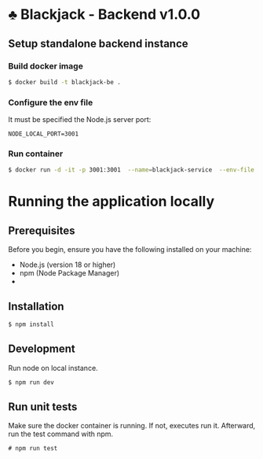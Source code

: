 # ♣ Blackjack - Backend v1.0.0

## Setup standalone backend instance

### Build docker image

```sh 
$ docker build -t blackjack-be .
```

### Configure the env file

It must be specified the Node.js server port: 

```
NODE_LOCAL_PORT=3001
```

### Run container

```sh 
$ docker run -d -it -p 3001:3001  --name=blackjack-service  --env-file ./.env  blackjack-be
```


# Running the application locally

## Prerequisites

Before you begin, ensure you have the following installed on your machine:
- Node.js (version 18 or higher)
- npm (Node Package Manager)
- 
## Installation

```sh 
$ npm install
```

##  Development
Run node on local instance.


```sh 
$ npm run dev 
```


## Run unit tests

Make sure the docker container is running. If not, executes run it. Afterward, run the test command with npm. 

``` ssh
# npm run test 
```
